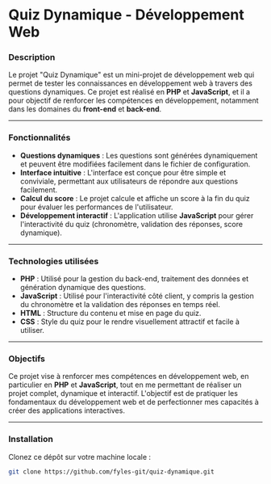 ﻿# Quiz Dynamique - Développement Web

### Description

Le projet "Quiz Dynamique" est un mini-projet de développement web qui permet de tester les connaissances en développement web à travers des questions dynamiques. Ce projet est réalisé en **PHP** et **JavaScript**, et il a pour objectif de renforcer les compétences en développement, notamment dans les domaines du **front-end** et **back-end**.   

---

### Fonctionnalités

- **Questions dynamiques** : Les questions sont générées dynamiquement et peuvent être modifiées facilement dans le fichier de configuration.
- **Interface intuitive** : L'interface est conçue pour être simple et conviviale, permettant aux utilisateurs de répondre aux questions facilement.
- **Calcul du score** : Le projet calcule et affiche un score à la fin du quiz pour évaluer les performances de l'utilisateur.
- **Développement interactif** : L'application utilise **JavaScript** pour gérer l'interactivité du quiz (chronomètre, validation des réponses, score dynamique).   

---

### Technologies utilisées

- **PHP** : Utilisé pour la gestion du back-end, traitement des données et génération dynamique des questions.
- **JavaScript** : Utilisé pour l'interactivité côté client, y compris la gestion du chronomètre et la validation des réponses en temps réel.
- **HTML** : Structure du contenu et mise en page du quiz.
- **CSS** : Style du quiz pour le rendre visuellement attractif et facile à utiliser.   

---

### Objectifs

Ce projet vise à renforcer mes compétences en développement web, en particulier en **PHP** et **JavaScript**, tout en me permettant de réaliser un projet complet, dynamique et interactif. L'objectif est de pratiquer les fondamentaux du développement web et de perfectionner mes capacités à créer des applications interactives.   

---

### Installation

Clonez ce dépôt sur votre machine locale :
   ```bash
   git clone https://github.com/fyles-git/quiz-dynamique.git

